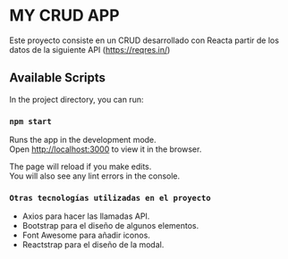 # MY CRUD APP

Este proyecto consiste en un CRUD desarrollado con Reacta partir de los datos de la siguiente API (https://reqres.in/)

## Available Scripts

In the project directory, you can run:

### `npm start`

Runs the app in the development mode.\
Open [http://localhost:3000](http://localhost:3000) to view it in the browser.

The page will reload if you make edits.\
You will also see any lint errors in the console.

### `Otras tecnologías utilizadas en el proyecto`

- Axios para hacer las llamadas API.
- Bootstrap para el diseño de algunos elementos.
- Font Awesome para añadir iconos.
- Reactstrap para el diseño de la modal.
